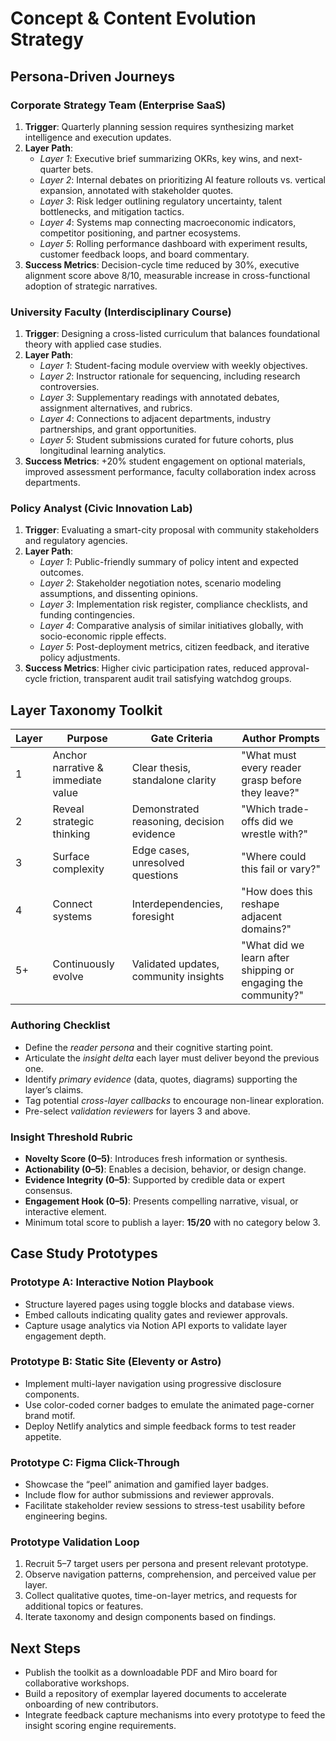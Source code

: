 # Concept & Content Evolution Strategy

## Persona-Driven Journeys

### Corporate Strategy Team (Enterprise SaaS)
1. **Trigger**: Quarterly planning session requires synthesizing market intelligence and execution updates.
2. **Layer Path**:
   - *Layer 1*: Executive brief summarizing OKRs, key wins, and next-quarter bets.
   - *Layer 2*: Internal debates on prioritizing AI feature rollouts vs. vertical expansion, annotated with stakeholder quotes.
   - *Layer 3*: Risk ledger outlining regulatory uncertainty, talent bottlenecks, and mitigation tactics.
   - *Layer 4*: Systems map connecting macroeconomic indicators, competitor positioning, and partner ecosystems.
   - *Layer 5*: Rolling performance dashboard with experiment results, customer feedback loops, and board commentary.
3. **Success Metrics**: Decision-cycle time reduced by 30%, executive alignment score above 8/10, measurable increase in cross-functional adoption of strategic narratives.

### University Faculty (Interdisciplinary Course)
1. **Trigger**: Designing a cross-listed curriculum that balances foundational theory with applied case studies.
2. **Layer Path**:
   - *Layer 1*: Student-facing module overview with weekly objectives.
   - *Layer 2*: Instructor rationale for sequencing, including research controversies.
   - *Layer 3*: Supplementary readings with annotated debates, assignment alternatives, and rubrics.
   - *Layer 4*: Connections to adjacent departments, industry partnerships, and grant opportunities.
   - *Layer 5*: Student submissions curated for future cohorts, plus longitudinal learning analytics.
3. **Success Metrics**: +20% student engagement on optional materials, improved assessment performance, faculty collaboration index across departments.

### Policy Analyst (Civic Innovation Lab)
1. **Trigger**: Evaluating a smart-city proposal with community stakeholders and regulatory agencies.
2. **Layer Path**:
   - *Layer 1*: Public-friendly summary of policy intent and expected outcomes.
   - *Layer 2*: Stakeholder negotiation notes, scenario modeling assumptions, and dissenting opinions.
   - *Layer 3*: Implementation risk register, compliance checklists, and funding contingencies.
   - *Layer 4*: Comparative analysis of similar initiatives globally, with socio-economic ripple effects.
   - *Layer 5*: Post-deployment metrics, citizen feedback, and iterative policy adjustments.
3. **Success Metrics**: Higher civic participation rates, reduced approval-cycle friction, transparent audit trail satisfying watchdog groups.

## Layer Taxonomy Toolkit

| Layer | Purpose | Gate Criteria | Author Prompts |
|-------|---------|---------------|----------------|
| 1 | Anchor narrative & immediate value | Clear thesis, standalone clarity | "What must every reader grasp before they leave?" |
| 2 | Reveal strategic thinking | Demonstrated reasoning, decision evidence | "Which trade-offs did we wrestle with?" |
| 3 | Surface complexity | Edge cases, unresolved questions | "Where could this fail or vary?" |
| 4 | Connect systems | Interdependencies, foresight | "How does this reshape adjacent domains?" |
| 5+ | Continuously evolve | Validated updates, community insights | "What did we learn after shipping or engaging the community?" |

### Authoring Checklist
- Define the *reader persona* and their cognitive starting point.
- Articulate the *insight delta* each layer must deliver beyond the previous one.
- Identify *primary evidence* (data, quotes, diagrams) supporting the layer’s claims.
- Tag potential *cross-layer callbacks* to encourage non-linear exploration.
- Pre-select *validation reviewers* for layers 3 and above.

### Insight Threshold Rubric
- **Novelty Score (0–5)**: Introduces fresh information or synthesis.
- **Actionability (0–5)**: Enables a decision, behavior, or design change.
- **Evidence Integrity (0–5)**: Supported by credible data or expert consensus.
- **Engagement Hook (0–5)**: Presents compelling narrative, visual, or interactive element.
- Minimum total score to publish a layer: **15/20** with no category below 3.

## Case Study Prototypes

### Prototype A: Interactive Notion Playbook
- Structure layered pages using toggle blocks and database views.
- Embed callouts indicating quality gates and reviewer approvals.
- Capture usage analytics via Notion API exports to validate layer engagement depth.

### Prototype B: Static Site (Eleventy or Astro)
- Implement multi-layer navigation using progressive disclosure components.
- Use color-coded corner badges to emulate the animated page-corner brand motif.
- Deploy Netlify analytics and simple feedback forms to test reader appetite.

### Prototype C: Figma Click-Through
- Showcase the “peel” animation and gamified layer badges.
- Include flow for author submissions and reviewer approvals.
- Facilitate stakeholder review sessions to stress-test usability before engineering begins.

### Prototype Validation Loop
1. Recruit 5–7 target users per persona and present relevant prototype.
2. Observe navigation patterns, comprehension, and perceived value per layer.
3. Collect qualitative quotes, time-on-layer metrics, and requests for additional topics or features.
4. Iterate taxonomy and design components based on findings.

## Next Steps
- Publish the toolkit as a downloadable PDF and Miro board for collaborative workshops.
- Build a repository of exemplar layered documents to accelerate onboarding of new contributors.
- Integrate feedback capture mechanisms into every prototype to feed the insight scoring engine requirements.
